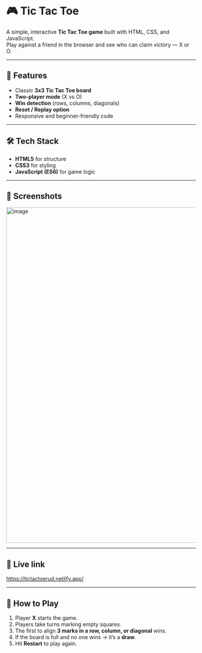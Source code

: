 # 🎮 Tic Tac Toe

A simple, interactive **Tic Tac Toe game** built with HTML, CSS, and JavaScript.  
Play against a friend in the browser and see who can claim victory — X or O.  

---

## 🚀 Features
- Classic **3x3 Tic Tac Toe board**
- **Two-player mode** (X vs O)
- **Win detection** (rows, columns, diagonals)
- **Reset / Replay option**
- Responsive and beginner-friendly code

---

## 🛠️ Tech Stack
- **HTML5** for structure  
- **CSS3** for styling  
- **JavaScript (ES6)** for game logic  

---

## 📸 Screenshots

<img width="1853" height="890" alt="image" src="https://github.com/user-attachments/assets/ddca01c5-f067-4378-b4d6-d361858628fe" />

---

## 🔗 Live link

https://tictactoerud.netlify.app/

---

## 🎯 How to Play
1. Player **X** starts the game.  
2. Players take turns marking empty squares.  
3. The first to align **3 marks in a row, column, or diagonal** wins.  
4. If the board is full and no one wins → it’s a **draw**.  
5. Hit **Restart** to play again.  
